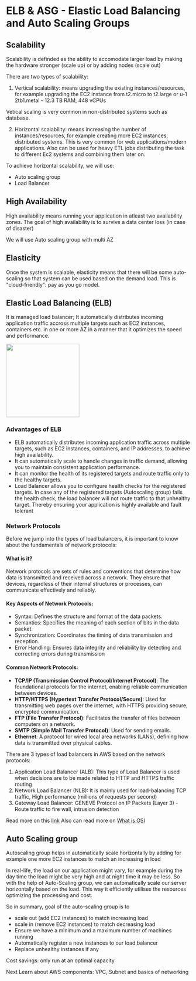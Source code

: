 # ELB & ASG - Elastic Load Balancing and Auto Scaling Groups

## Scalability

Scalability is definded as the ability to accomodate larger load by making the hardware stronger (scale up) or by adding nodes (scale out)

There are two types of scalability:

1. Vertical scalability: means upgrading the existing instances/resources, for example upgrading the EC2 instance from t2.micro to t2.large or u-1 2tb1.metal - 12.3 TB RAM, 448 vCPUs

Vetical scaling is very common in non-distributed systems such as database.

2. Horizontal scalability: means increasing the number of instances/resources, for example creating more EC2 instances, distributed systems. This is very common for web applications/modern applications. Also can be used for heavy ETL jobs distributing the task to different Ec2 systems and combining them later on.

To achieve horizontal scalability, we will use:

- Auto scaling group
- Load Balancer

## High Availability

High availability means running your application in atleast two availability zones.
The goal of high availability is to survive a data center loss (in case of disaster)

We will use Auto scaling group with multi AZ

## Elasticity

Once the system is scalable, elasticity means that there will be some auto-scaling so that system can be used based on the demand load. This is "cloud-friendly": pay as you go model.

## Elastic Load Balancing (ELB)

It is managed load balancer; It automatically distributes incoming application traffic accross multiple targets such as EC2 instances, containers etc. in one or more AZ in a manner that it optimizes the speed and performance.

<img src="https://media.geeksforgeeks.org/wp-content/uploads/20200616180117/UntitledDiagram2.jpg" height=200/>

### Advantages of ELB

- ELB automatically distributes incoming application traffic across multiple targets, such as EC2 instances, containers, and IP addresses, to achieve high availability.
- It can automatically scale to handle changes in traffic demand, allowing you to maintain consistent application performance.
- It can monitor the health of its registered targets and route traffic only to the healthy targets.
- Load Balancer allows you to configure health checks for the registered targets. In case any of the registered targets (Autoscaling group) fails the health check, the load balancer will not route traffic to that unhealthy target. Thereby ensuring your application is highly available and fault tolerant

### Network Protocols

Before we jump into the types of load balancers, it is important to know about the fundamentals of network protocols:

#### What is it?

Network protocols are sets of rules and conventions that determine how data is transmitted and received across a network. They ensure that devices, regardless of their internal structures or processes, can communicate effectively and reliably.

#### Key Aspects of Network Protocols:

- Syntax: Defines the structure and format of the data packets.
- Semantics: Specifies the meaning of each section of bits in the data packet.
- Synchronization: Coordinates the timing of data transmission and reception.
- Error Handling: Ensures data integrity and reliability by detecting and correcting errors during transmission

#### Common Network Protocols:

- **TCP/IP (Transmission Control Protocol/Internet Protocol)**: The foundational protocols for the internet, enabling reliable communication between devices.
- **HTTP/HTTPS (Hypertext Transfer Protocol/Secure)**: Used for transmitting web pages over the internet, with HTTPS providing secure, encrypted communication.
- **FTP (File Transfer Protocol)**: Facilitates the transfer of files between computers on a network.
- **SMTP (Simple Mail Transfer Protocol)**: Used for sending emails.
- **Ethernet**: A protocol for wired local area networks (LANs), defining how data is transmitted over physical cables.

There are 3 types of load balancers in AWS based on the network protocols:

1. Application Load Balancer (ALB): This type of Load Balancer is used when decisions are to be made related to HTTP and HTTPS traffic routing
2. Network Load Balancer (NLB): It is mainly used for load-balancing TCP traffic, High performance (millions of requests per second)
3. Gateway Load Balancer: GENEVE Protocol on IP Packets (Layer 3) - Route traffic to fire wall, intrusion detection

Read more on this [link](https://www.geeksforgeeks.org/elastic-load-balancer-in-aws/)
Also can read more on [What is OSI](https://www.geeksforgeeks.org/open-systems-interconnection-model-osi/)

## Auto Scaling group

Autoscaling group helps in automatically scale horizontally by adding for example one more EC2 instances to match an increasing in load

In real-life, the load on our application might vary, for example during the day time the load might be very high and at night time it may be less. So with the help of Auto-Scaling group, we can automatically scale our server horizontally based on the load. This way it efficiently utilises the resources optimizing the processing and cost.

So in summary, goal of the auto-scaling group is to

- scale out (add EC2 instances) to match increasing load
- scale in (remove EC2 instances) to match decreasing load
- Ensure we have a minimum and a maximum number of machines running
- Automatically register a new instances to our load balancer
- Replace unhealthy instances if any

Cost savings: only run at an optimal capacity

Next Learn about AWS components: VPC, Subnet and basics of networking
